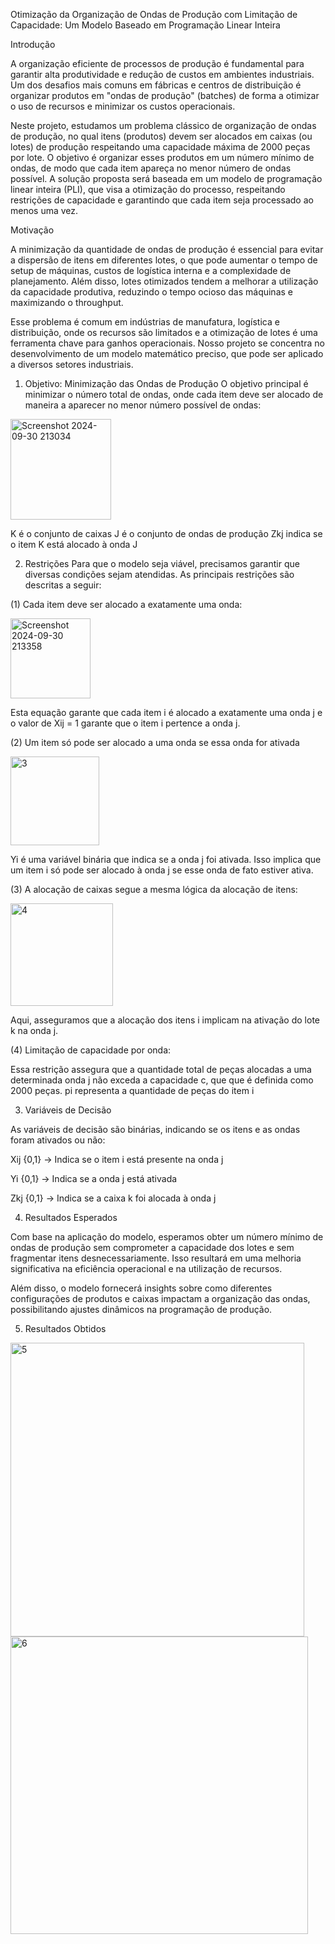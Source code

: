 Otimização da Organização de Ondas de Produção com Limitação de Capacidade: Um Modelo Baseado em Programação Linear Inteira

Introdução

A organização eficiente de processos de produção é fundamental para garantir alta produtividade e redução de custos em ambientes industriais. Um dos desafios mais comuns em fábricas e centros de distribuição é organizar produtos em "ondas de produção" (batches) de forma a otimizar o uso de recursos e minimizar os custos operacionais.

Neste projeto, estudamos um problema clássico de organização de ondas de produção, no qual itens (produtos) devem ser alocados em caixas (ou lotes) de produção respeitando uma capacidade máxima de 2000 peças por lote. O objetivo é organizar esses produtos em um número mínimo de ondas, de modo que cada item apareça no menor número de ondas possível. A solução proposta será baseada em um modelo de programação linear inteira (PLI), que visa a otimização do processo, respeitando restrições de capacidade e garantindo que cada item seja processado ao menos uma vez.

Motivação

A minimização da quantidade de ondas de produção é essencial para evitar a dispersão de itens em diferentes lotes, o que pode aumentar o tempo de setup de máquinas, custos de logística interna e a complexidade de planejamento. Além disso, lotes otimizados tendem a melhorar a utilização da capacidade produtiva, reduzindo o tempo ocioso das máquinas e maximizando o throughput.

Esse problema é comum em indústrias de manufatura, logística e distribuição, onde os recursos são limitados e a otimização de lotes é uma ferramenta chave para ganhos operacionais. Nosso projeto se concentra no desenvolvimento de um modelo matemático preciso, que pode ser aplicado a diversos setores industriais.

1. Objetivo: Minimização das Ondas de Produção
O objetivo principal é minimizar o número total de ondas, onde cada item deve ser alocado de maneira a aparecer no menor número possível de ondas:

<img width="161" alt="Screenshot 2024-09-30 213034" src="https://github.com/user-attachments/assets/c9089106-31c4-4585-aa28-756a8659cf4e">

K é o conjunto de caixas
J é o conjunto de ondas de produção
Zkj indica se o item K está alocado à onda J

2. Restrições
Para que o modelo seja viável, precisamos garantir que diversas condições sejam atendidas. As principais restrições são descritas a seguir:

(1) Cada item deve ser alocado a exatamente uma onda:

<img width="128" alt="Screenshot 2024-09-30 213358" src="https://github.com/user-attachments/assets/b9b4347d-b07c-4de8-9e49-854db902eecc">

Esta equação garante que cada item i é alocado a exatamente uma onda j e o valor de Xij = 1 garante que o item i pertence a onda j.

(2) Um item só pode ser alocado a uma onda se essa onda for ativada

<img width="142" alt="3" src="https://github.com/user-attachments/assets/3da702da-e68d-49f5-83bf-387a472dc25b">

Yi é uma variável binária que indica se a onda j foi ativada. Isso implica que um item i só pode ser alocado à onda j se esse onda de fato estiver ativa.

(3) A alocação de caixas segue a mesma lógica da alocação de itens:

<img width="164" alt="4" src="https://github.com/user-attachments/assets/cb17d5f4-763e-4535-a46e-feaa53210cd0">

Aqui, asseguramos que a alocação dos itens i implicam na ativação do lote k na onda j.

(4) Limitação de capacidade por onda:

Essa restrição assegura que a quantidade total de peças alocadas a uma determinada onda j não exceda a capacidade c, que que é definida como 2000 peças. pi representa a quantidade de peças do item i

3. Variáveis de Decisão

As variáveis de decisão são binárias, indicando se os itens e as ondas foram ativados ou não:

Xij {0,1} -> Indica se o item i está presente na onda j

Yi {0,1} -> Indica se a onda j está ativada

Zkj {0,1} -> Indica se a caixa k foi alocada à onda j

4. Resultados Esperados

Com base na aplicação do modelo, esperamos obter um número mínimo de ondas de produção sem comprometer a capacidade dos lotes e sem fragmentar itens desnecessariamente. Isso resultará em uma melhoria significativa na eficiência operacional e na utilização de recursos.

Além disso, o modelo fornecerá insights sobre como diferentes configurações de produtos e caixas impactam a organização das ondas, possibilitando ajustes dinâmicos na programação de produção.

5. Resultados Obtidos

<img width="470" alt="5" src="https://github.com/user-attachments/assets/9daf143f-51eb-4a3d-8e4c-c517be0121bc">


<img width="476" alt="6" src="https://github.com/user-attachments/assets/59d68f5d-b5af-4389-ba25-cee5d975535d">

